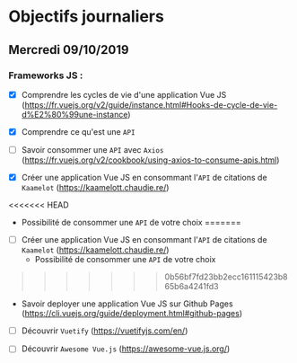 # Objectifs journaliers

## Mercredi 09/10/2019

### Frameworks JS :

- [x] Comprendre les cycles de vie d'une application Vue JS
      (https://fr.vuejs.org/v2/guide/instance.html#Hooks-de-cycle-de-vie-d%E2%80%99une-instance)

- [x] Comprendre ce qu'est une `API`

- [ ] Savoir consommer une `API` avec `Axios`
      (https://fr.vuejs.org/v2/cookbook/using-axios-to-consume-apis.html)

- [x] Créer une application Vue JS en consommant l'`API` de citations de `Kaamelot` (https://kaamelott.chaudie.re/)

<<<<<<< HEAD
  - Possibilité de consommer une `API` de votre choix
=======
  * [ ] Créer une application Vue JS en consommant l'`API` de citations de
    `Kaamelot` (https://kaamelott.chaudie.re/)
    * Possibilité de consommer une `API` de votre choix
>>>>>>> 0b56bf7fd23bb2ecc161115423b865b6a4241fd3

- Savoir deployer une application Vue JS sur Github Pages
  (https://cli.vuejs.org/guide/deployment.html#github-pages)

- [ ] Découvrir `Vuetify` (https://vuetifyjs.com/en/)

- [ ] Découvrir `Awesome Vue.js` (https://awesome-vue.js.org/)
